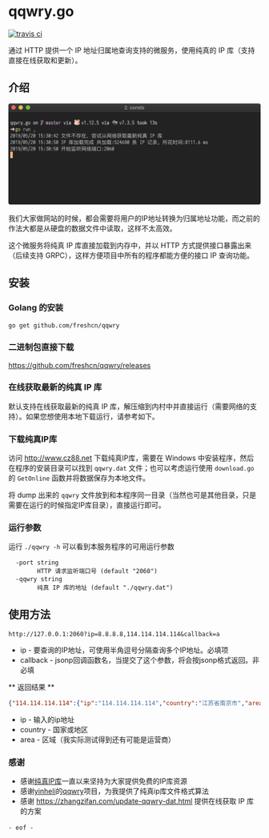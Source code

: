 # qqwry.go

[![travis ci](https://travis-ci.org/freshcn/qqwry.svg?branch=master)](https://travis-ci.org/freshcn/qqwry)

通过 HTTP 提供一个 IP 地址归属地查询支持的微服务，使用纯真的 IP 库（支持直接在线获取和更新）。

## 介绍

![Screenshots](screenshots.png)

我们大家做网站的时候，都会需要将用户的IP地址转换为归属地址功能，而之前的作法大都是从硬盘的数据文件中读取，这样不太高效。

这个微服务将纯真 IP 库直接加载到内存中，并以 HTTP 方式提供接口暴露出来（后续支持 GRPC），这样方便项目中所有的程序都能方便的接口 IP 查询功能。

## 安装

### Golang 的安装

```
go get github.com/freshcn/qqwry
```

### 二进制包直接下载

https://github.com/freshcn/qqwry/releases

### 在线获取最新的纯真 IP 库

默认支持在线获取最新的纯真 IP 库，解压缩到内村中并直接运行（需要网络的支持）。如果您想使用本地下载运行，请参考如下。

### 下载纯真IP库

访问 http://www.cz88.net 下载纯真IP库，需要在 Windows 中安装程序，然后在程序的安装目录可以找到 `qqwry.dat` 文件；也可以考虑运行使用 `download.go` 的 `GetOnline` 函数并将数据保存为本地文件。

将 dump 出来的 `qqwry` 文件放到和本程序同一目录（当然也可是其他目录，只是需要在运行的时候指定IP库目录），直接运行即可。

### 运行参数

运行 `./qqwry -h` 可以看到本服务程序的可用运行参数

```
  -port string
    	HTTP 请求监听端口号 (default "2060")
  -qqwry string
    	纯真 IP 库的地址 (default "./qqwry.dat")
```

## 使用方法

```
http://127.0.0.1:2060?ip=8.8.8.8,114.114.114.114&callback=a
```

* ip - 要查询的IP地址，可使用半角逗号分隔查询多个IP地址。必填项
* callback - jsonp回调函数名，当提交了这个参数，将会按jsonp格式返回。非必填

** 返回结果 **

```json
{"114.114.114.114":{"ip":"114.114.114.114","country":"江苏省南京市","area":"南京信风网络科技有限公司GreatbitDNS服务器"},"8.8.8.8":{"ip":"8.8.8.8","country":"美国","area":"加利福尼亚州圣克拉拉县山景市谷歌公司DNS服务器"}}
```

* ip - 输入的ip地址
* country - 国家或地区
* area - 区域（我实际测试得到还有可能是运营商）


### 感谢

* 感谢[纯真IP库](http://www.cz88.net)一直以来坚持为大家提供免费的IP库资源
* 感谢[yinheli](https://github.com/yinheli)的[qqwry](https://github.com/yinheli/qqwry)项目，为我提供了纯真ip库文件格式算法
* 感谢 https://zhangzifan.com/update-qqwry-dat.html 提供在线获取 IP 库的方案

`- eof -`
